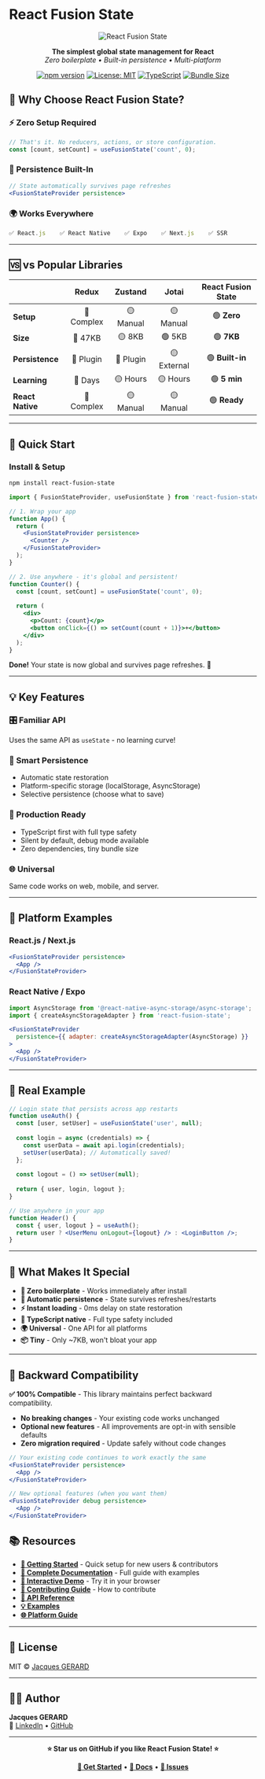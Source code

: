 # React Fusion State

<div align="center">

![React Fusion State](https://raw.githubusercontent.com/jgerard72/react-fusion-state/master/images/react-fusion-state.png)

**The simplest global state management for React**  
*Zero boilerplate • Built-in persistence • Multi-platform*

[![npm version](https://img.shields.io/npm/v/react-fusion-state.svg?style=flat-square)](https://www.npmjs.com/package/react-fusion-state)
[![License: MIT](https://img.shields.io/badge/License-MIT-yellow.svg)](https://opensource.org/licenses/MIT)
[![TypeScript](https://img.shields.io/badge/TypeScript-Ready-blue.svg)](https://www.typescriptlang.org/)
[![Bundle Size](https://img.shields.io/bundlephobia/minzip/react-fusion-state?style=flat-square&color=brightgreen)](https://bundlephobia.com/package/react-fusion-state)

</div>

## 🎯 **Why Choose React Fusion State?**

### **⚡ Zero Setup Required**
```jsx
// That's it. No reducers, actions, or store configuration.
const [count, setCount] = useFusionState('count', 0);
```

### **💾 Persistence Built-In**
```jsx
// State automatically survives page refreshes
<FusionStateProvider persistence>
```

### **🌍 Works Everywhere**
```jsx
✅ React.js    ✅ React Native    ✅ Expo    ✅ Next.js    ✅ SSR
```

---

## 🆚 **vs Popular Libraries**

| | **Redux** | **Zustand** | **Jotai** | **React Fusion State** |
|---|:---:|:---:|:---:|:---:|
| **Setup** | 🔴 Complex | 🟡 Manual | 🟡 Manual | 🟢 **Zero** |
| **Size** | 🔴 47KB | 🟡 8KB | 🟢 5KB | 🟢 **7KB** |
| **Persistence** | 🔴 Plugin | 🔴 Plugin | 🟡 External | 🟢 **Built-in** |
| **Learning** | 🔴 Days | 🟡 Hours | 🟡 Hours | 🟢 **5 min** |
| **React Native** | 🔴 Complex | 🟡 Manual | 🟡 Manual | 🟢 **Ready** |

---

## 🚀 **Quick Start**

### Install & Setup
```bash
npm install react-fusion-state
```

```jsx
import { FusionStateProvider, useFusionState } from 'react-fusion-state';

// 1. Wrap your app
function App() {
  return (
    <FusionStateProvider persistence>
      <Counter />
    </FusionStateProvider>
  );
}

// 2. Use anywhere - it's global and persistent!
function Counter() {
  const [count, setCount] = useFusionState('count', 0);
  
  return (
    <div>
      <p>Count: {count}</p>
      <button onClick={() => setCount(count + 1)}>+</button>
    </div>
  );
}
```

**Done!** Your state is now global and survives page refreshes. 🎉

---

## 💡 **Key Features**

### **🎛️ Familiar API**
Uses the same API as `useState` - no learning curve!

### **💾 Smart Persistence**
- Automatic state restoration
- Platform-specific storage (localStorage, AsyncStorage)
- Selective persistence (choose what to save)

### **🔧 Production Ready**
- TypeScript first with full type safety
- Silent by default, debug mode available
- Zero dependencies, tiny bundle size

### **🌐 Universal**
Same code works on web, mobile, and server.

---

## 📱 **Platform Examples**

### React.js / Next.js
```jsx
<FusionStateProvider persistence>
  <App />
</FusionStateProvider>
```

### React Native / Expo
```jsx
import AsyncStorage from '@react-native-async-storage/async-storage';
import { createAsyncStorageAdapter } from 'react-fusion-state';

<FusionStateProvider 
  persistence={{ adapter: createAsyncStorageAdapter(AsyncStorage) }}
>
  <App />
</FusionStateProvider>
```

---

## 🎨 **Real Example**

```jsx
// Login state that persists across app restarts
function useAuth() {
  const [user, setUser] = useFusionState('user', null);
  
  const login = async (credentials) => {
    const userData = await api.login(credentials);
    setUser(userData); // Automatically saved!
  };
  
  const logout = () => setUser(null);
  
  return { user, login, logout };
}

// Use anywhere in your app
function Header() {
  const { user, logout } = useAuth();
  return user ? <UserMenu onLogout={logout} /> : <LoginButton />;
}
```

---

## 🌟 **What Makes It Special**

- **🚀 Zero boilerplate** - Works immediately after install
- **🔄 Automatic persistence** - State survives refreshes/restarts  
- **⚡ Instant loading** - 0ms delay on state restoration
- **🎯 TypeScript native** - Full type safety included
- **🌍 Universal** - One API for all platforms
- **📦 Tiny** - Only ~7KB, won't bloat your app

---

## 🔄 **Backward Compatibility**

**✅ 100% Compatible** - This library maintains perfect backward compatibility.

- **No breaking changes** - Your existing code works unchanged
- **Optional new features** - All improvements are opt-in with sensible defaults
- **Zero migration required** - Update safely without code changes

```jsx
// Your existing code continues to work exactly the same
<FusionStateProvider persistence>
  <App />
</FusionStateProvider>

// New optional features (when you want them)
<FusionStateProvider debug persistence>
  <App />
</FusionStateProvider>
```

## 📚 **Resources**

- [**🚀 Getting Started**](https://github.com/jgerard72/react-fusion-state/blob/master/GETTING_STARTED.md) - Quick setup for new users & contributors
- [**📖 Complete Documentation**](https://github.com/jgerard72/react-fusion-state/blob/master/DOCUMENTATION.md) - Full guide with examples
- [**🧪 Interactive Demo**](https://github.com/jgerard72/react-fusion-state/blob/master/demo/) - Try it in your browser
- [**🤝 Contributing Guide**](https://github.com/jgerard72/react-fusion-state/blob/master/CONTRIBUTING.md) - How to contribute
- [**🔧 API Reference**](https://github.com/jgerard72/react-fusion-state#api)
- [**💡 Examples**](https://github.com/jgerard72/react-fusion-state/tree/master/src/examples)
- [**🌐 Platform Guide**](https://github.com/jgerard72/react-fusion-state/blob/master/src/PLATFORM_COMPATIBILITY.md)

---

## 📄 **License**

MIT © [Jacques GERARD](https://github.com/jgerard72)

---

## 👨‍💻 **Author**

**Jacques GERARD**  
🔗 [LinkedIn](https://www.linkedin.com/in/jgerard/) • [GitHub](https://github.com/jgerard72)

---

<div align="center">

**⭐ Star us on GitHub if you like React Fusion State! ⭐**

[**🚀 Get Started**](https://www.npmjs.com/package/react-fusion-state) • [**📖 Docs**](https://github.com/jgerard72/react-fusion-state) • [**💬 Issues**](https://github.com/jgerard72/react-fusion-state/issues)

</div>

